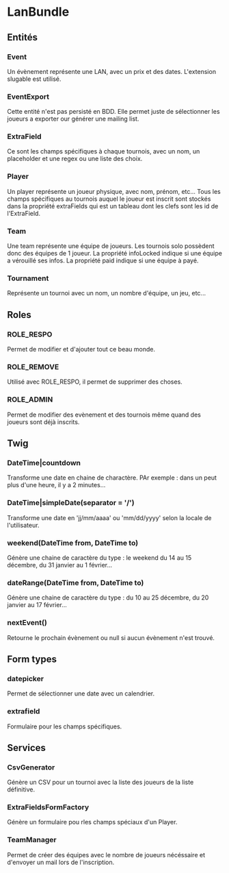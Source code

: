 LanBundle
===========

Entités
-------

### Event

Un évènement représente une LAN, avec un prix et des dates. L'extension slugable est utilisé.

### EventExport

Cette entité n'est pas persisté en BDD. Elle permet juste de sélectionner les joueurs a exporter our générer une mailing list.

### ExtraField

Ce sont les champs spécifiques à chaque tournois, avec un nom, un placeholder et une regex ou une liste des choix.

### Player

Un player représente un joueur physique, avec nom, prénom, etc... Tous les champs spécifiques au tournois auquel le joueur est inscrit sont stockés dans la propriété extraFields qui est un tableau dont les clefs sont les id de l'ExtraField.

### Team

Une team représente une équipe de joueurs. Les tournois solo possèdent donc des équipes de 1 joueur. La propriété infoLocked indique si une équipe a vérouillé ses infos. La propriété paid indique si une équipe à payé.

### Tournament

Représente un tournoi avec un nom, un nombre d'équipe, un jeu, etc...

Roles
-----

### ROLE_RESPO

Permet de modifier et d'ajouter tout ce beau monde.

### ROLE_REMOVE

Utilisé avec ROLE_RESPO, il permet de supprimer des choses.

### ROLE_ADMIN

Permet de modifier des evènement et des tournois même quand des joueurs sont déjà inscrits.

Twig
----

### DateTime|countdown

Transforme une date en chaine de charactère. PAr exemple : dans un peut plus d'une heure, il y a 2 minutes...

### DateTime|simpleDate(separator = '/')

Transforme une date en 'jj/mm/aaaa' ou 'mm/dd/yyyy' selon la locale de l'utilisateur.

### weekend(DateTime from, DateTime to)

Génère une chaine de caractère du type : le weekend du 14 au 15 décembre, du 31 janvier au 1 février...

### dateRange(DateTime from, DateTime to)

Génère une chaine de caractère du type : du 10 au 25 décembre, du 20 janvier au 17 février...

### nextEvent()

Retourne le prochain évènement ou null si aucun évènement n'est trouvé.

Form types
----------

### datepicker

Permet de sélectionner une date avec un calendrier.

### extrafield

Formulaire pour les champs spécifiques.

Services
--------

### CsvGenerator

Génère un CSV pour un tournoi avec la liste des joueurs de la liste définitive.

### ExtraFieldsFormFactory

Génère un formulaire pou rles champs spéciaux d'un Player.

### TeamManager

Permet de créer des équipes avec le nombre de joueurs nécéssaire et d'envoyer un mail lors de l'inscription.